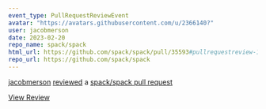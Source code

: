 ```yaml
---
event_type: PullRequestReviewEvent
avatar: "https://avatars.githubusercontent.com/u/2366140?"
user: jacobmerson
date: 2023-02-20
repo_name: spack/spack
html_url: https://github.com/spack/spack/pull/35593#pullrequestreview-1306387680
repo_url: https://github.com/spack/spack
---
```


<a href='https://github.com/jacobmerson' target='_blank'>jacobmerson</a> <a href='https://github.com/spack/spack/pull/35593#pullrequestreview-1306387680' target='_blank'>reviewed</a> a <a href='https://github.com/spack/spack/pull/35593' target='_blank'>spack/spack pull request</a>

<small></small>

<a href='https://github.com/spack/spack/pull/35593#pullrequestreview-1306387680' target='_blank'>View Review</a>